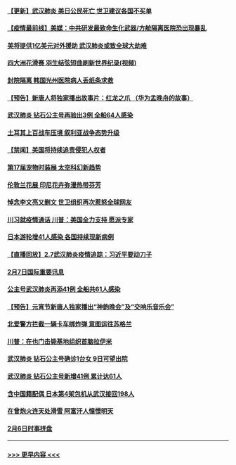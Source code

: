 #### [【更新】武汉肺炎 美日公民死亡 世卫建议各国不买单](../pages/prog202/a102770740.md?t=02082155) 
#### [【疫情最前线】美媒：中共研发最致命生化武器/方舱隔离医院恐出现暴乱](../pages/prog202/a102772439.md?t=02082155) 
#### [美将提供1亿美元对外援助 武汉肺炎或致全球大劫难](../pages/prog202/a102772361.md?t=02082155) 
#### [四大洲花滑赛 羽生结弦短曲刷新世界纪录(视频)](../pages/prog202/a102772341.md?t=02082155) 
#### [封院隔离 韩国光州医院病人丢纸条求救](../pages/prog202/a102772282.md?t=02082155) 
#### [【预告】新唐人将独家播出故事片：红龙之爪 （华为孟晚舟的故事）](../pages/prog202/a102767728.md?t=02082155) 
#### [武汉肺炎 钻石公主号再验出3例 全船64人感染](../pages/prog202/a102771726.md?t=02082155) 
#### [土耳其上百战车压境 叙利亚战争态势升级](../pages/prog202/a102772132.md?t=02082155) 
#### [【禁闻】美国将持续追责侵犯人权者](../pages/prog202/a102772042.md?t=02082155) 
#### [第17届宠物时装展 太空科幻新趋势](../pages/prog202/a102772033.md?t=02082155) 
#### [伦敦兰花展 印尼花卉弥漫热带芬芳](../pages/prog202/a102772026.md?t=02082155) 
#### [悼念李文亮又删文 世卫组织再次惹怒全球网友](../pages/prog202/a102771968.md?t=02082155) 
#### [川习就疫情通话 川普：美国全力支持 愿派专家](../pages/prog202/a102771930.md?t=02082155) 
#### [日本游轮增41人感染 各国持续现新病例](../pages/prog202/a102771912.md?t=02082155) 
#### [【直播回放】2.7武汉肺炎疫情追踪：习近平要动刀子](../pages/prog202/a102771649.md?t=02082155) 
#### [2月7日国际重要讯息](../pages/prog202/a102771747.md?t=02082155) 
#### [公主号武汉肺炎再添41例 全船共61人感染](../pages/prog202/a102771703.md?t=02082155) 
#### [【预告】元宵节新唐人独家播出“神韵晚会”及“交响乐音乐会”](../pages/prog202/a102767674.md?t=02082155) 
#### [北爱警方拦截一辆卡车绑炸弹 意图运往苏格兰](../pages/prog202/a102771609.md?t=02082155) 
#### [川普：在也门击毙基地组织首脑拉伊米](../pages/prog202/a102771528.md?t=02082155) 
#### [武汉肺炎 钻石公主号确诊1台女 9日可望出院](../pages/prog202/a102771518.md?t=02082155) 
#### [武汉肺炎 钻石公主号新增41例 累计达61人](../pages/prog202/a102771486.md?t=02082155) 
#### [含中国籍配偶 日本第4架包机从武汉接回198人](../pages/prog202/a102771472.md?t=02082155) 
#### [在曾炮火连天处滑雪 阿富汗人憧憬明天](../pages/prog202/a102771290.md?t=02082155) 
#### [2月6日时事拼盘](../pages/prog202/a102771225.md?t=02082155) 

----
#### [ >>> 更早内容 <<< ](../indexes/prog202-earlier.md)
